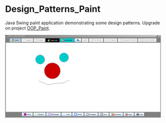 # Design_Patterns_Paint
Java Swing paint application demonstrating some design patterns.
Upgrade on project [OOP_Paint](https://github.com/Vukan-Markovic/OOP_Paint).

![Screenshot](https://github.com/Vukan-Markovic/Design_Patterns_Paint/blob/master/screenshot.png)
